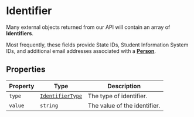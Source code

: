 # Identifier
Many external objects returned from our API will contain an array of **Identifiers**.

Most frequently, these fields provide State IDs, Student Information System IDs, and additional email addresses associated with a **[Person](person)**.

## Properties

| Property | Type | Description |
| -------- | ---- | ----------- |
| `type` | [`IdentifierType`](enums/identifier-type) | The type of identifier. |
| `value` | `string` | The value of the identifier. |
